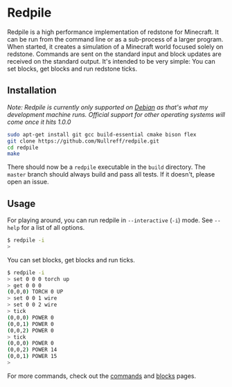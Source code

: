 Redpile
=======

Redpile is a high performance implementation of redstone for Minecraft.
It can be run from the command line or as a sub-process of a larger program.
When started, it creates a simulation of a Minecraft world focused solely on redstone.
Commands are sent on the standard input and block updates are received on the standard output.
It's intended to be very simple: You can set blocks, get blocks and run redstone ticks.

Installation
------------

*Note: Redpile is currently only supported on [Debian](https://www.debian.org/) as that's what my development machine runs.
Official support for other operating systems will come once it hits 1.0.0*

~~~bash
sudo apt-get install git gcc build-essential cmake bison flex
git clone https://github.com/Nullreff/redpile.git
cd redpile
make
~~~

There should now be a `redpile` executable in the `build` directory.
The `master` branch should always build and pass all tests.
If it doesn't, please open an issue.

Usage
-----

For playing around, you can run redpile in `--interactive` (`-i`) mode.
See `--help` for a list of all options.

~~~bash
$ redpile -i
>
~~~

You can set blocks, get blocks and run ticks.

~~~bash
$ redpile -i
> set 0 0 0 torch up
> get 0 0 0
(0,0,0) TORCH 0 UP
> set 0 0 1 wire
> set 0 0 2 wire
> tick
(0,0,0) POWER 0
(0,0,1) POWER 0
(0,0,2) POWER 0
> tick
(0,0,0) POWER 0
(0,0,2) POWER 14
(0,0,1) POWER 15
>
~~~

For more commands, check out the [commands](commands.md) and [blocks](blocks.md) pages.

